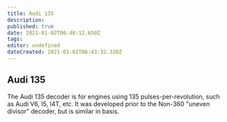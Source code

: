```yaml
---
title: Audi 135
description: 
published: true
date: 2021-01-02T06:48:12.650Z
tags: 
editor: undefined
dateCreated: 2021-01-02T06:43:32.320Z
---
```


## Audi 135

The Audi 135 decoder is for engines using 135 pulses-per-revolution, such as Audi V6, I5, I4T, etc. It was developed prior to the Non-360 "uneven divisor" decoder, but is similar in basis.